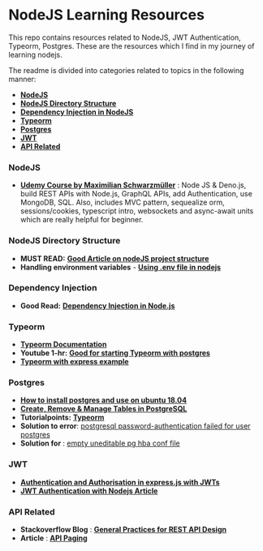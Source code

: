# NodeJS Learning Resources
This repo contains resources related to NodeJS, JWT Authentication, Typeorm, Postgres. These are the resources which I find in my journey of learning nodejs.<br>

The readme is divided into categories related to topics in the following manner:
* [**NodeJS**](#nodejs)
* [**NodeJS Directory Structure**](#nodejs-directory-structure)
* [**Dependency Injection in NodeJS**](#dependency-injection)
* [**Typeorm**](#typeorm)
* [**Postgres**](#postgres)
* [**JWT**](#jwt)
* [**API Related**](#api)


### NodeJS
- [**Udemy Course by  Maximilian Schwarzmüller**](https://www.udemy.com/course/nodejs-the-complete-guide) : Node JS & Deno.js, build REST APIs with Node.js, GraphQL APIs, add Authentication, use MongoDB, SQL. Also, includes MVC pattern, sequealize orm, sessions/cookies, typescript intro, websockets and async-await units which are really helpful for beginner.

### NodeJS Directory Structure 
- **MUST READ:** [**Good Article on nodeJS project structure**](https://softwareontheroad.com/ideal-nodejs-project-structure/)
- **Handling environment variables** - [**Using .env file in nodejs**](https://medium.com/the-node-js-collection/making-your-node-js-work-everywhere-with-environment-variables-2da8cdf6e786)

### Dependency Injection 
- **Good Read:** [**Dependency Injection in Node.js**](https://blog.risingstack.com/dependency-injection-in-node-js/)

### Typeorm 
- [**Typeorm Documentation**](https://typeorm.io/#/)
- **Youtube 1-hr:** [**Good for starting Typeorm with postgres**](https://www.youtube.com/watch?v=Paz0gnODPE0&t=706s)
- [**Typeorm with express example**](https://orkhan.gitbook.io/typeorm/docs/example-with-express)

### Postgres
- [**How to install postgres and use on ubuntu 18.04**](https://www.digitalocean.com/community/tutorials/how-to-install-and-use-postgresql-on-ubuntu-18-04)
- [**Create, Remove & Manage Tables in PostgreSQL**](https://www.digitalocean.com/community/tutorials/how-to-create-remove-manage-tables-in-postgresql-on-a-cloud-server)
- **Tutorialpoints:** [**Typeorm**](https://www.tutorialspoint.com/typeorm/index.htm)
- **Solution to error**: [postgresql password-authentication failed for user postgres](https://stackoverflow.com/questions/7695962/postgresql-password-authentication-failed-for-user-postgres)
- **Solution for** : [empty uneditable pg hba conf file](https://stackoverflow.com/questions/25974839/empty-uneditable-pg-hba-conf-file/25978628a)


### JWT
- [**Authentication and Authorisation in express.js with JWTs**](https://stackabuse.com/authentication-and-authorization-with-jwts-in-express-js/)
- [**JWT Authentication with Nodejs Article**](https://livecodestream.dev/post/a-practical-guide-to-jwt-authentication-with-nodejs/)

### API Related
- **Stackoverflow Blog** : [**General Practices for REST API Design**](https://stackoverflow.blog/2020/03/02/best-practices-for-rest-api-design/)
- **Article** : [**API Paging**](https://www.mixmax.com/engineering/api-paging-built-the-right-way/)
